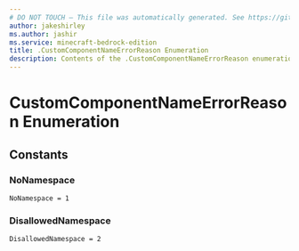 ```yaml
---
# DO NOT TOUCH — This file was automatically generated. See https://github.com/mojang/minecraftapidocsgenerator to modify descriptions, examples, etc.
author: jakeshirley
ms.author: jashir
ms.service: minecraft-bedrock-edition
title: .CustomComponentNameErrorReason Enumeration
description: Contents of the .CustomComponentNameErrorReason enumeration.
---
```

# CustomComponentNameErrorReason Enumeration

## Constants
### **NoNamespace**
`NoNamespace = 1`
### **DisallowedNamespace**
`DisallowedNamespace = 2`
